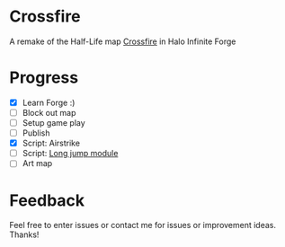 # Crossfire
A remake of the Half-Life map [Crossfire](https://combineoverwiki.net/wiki/Crossfire_(multiplayer_map)) in Halo Infinite Forge

# Progress
- [X] Learn Forge :)
- [ ] Block out map
- [ ] Setup game play
- [ ] Publish
- [X] Script: Airstrike    
- [ ] Script: [Long jump module](https://combineoverwiki.net/wiki/Long_Jump_Module)
- [ ] Art map

# Feedback
Feel free to enter issues or contact me for issues or improvement ideas. Thanks!
